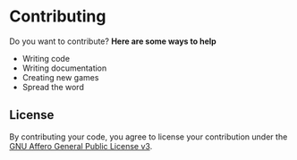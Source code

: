# Contributing

Do you want to contribute? **Here are some ways to help**

- Writing code
- Writing documentation
- Creating new games
- Spread the word

## License
By contributing your code, you agree to license your contribution under the [GNU Affero General Public License v3](../LICENSE).